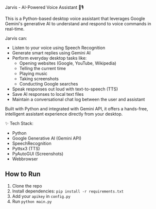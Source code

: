 Jarvis - AI-Powered Voice Assistant 🤖🎙️

This is a Python-based desktop voice assistant that leverages Google Gemini's generative AI to understand and respond to voice commands in real-time.

Jarvis can:
- Listen to your voice using Speech Recognition
- Generate smart replies using Gemini AI
- Perform everyday desktop tasks like:
  - Opening websites (Google, YouTube, Wikipedia)
  - Telling the current time
  - Playing music
  - Taking screenshots
  - Conducting Google searches
- Speak responses out loud with text-to-speech (TTS)
- Save AI responses to local text files
- Maintain a conversational chat log between the user and assistant

Built with Python and integrated with Gemini API, it offers a hands-free, intelligent assistant experience directly from your desktop.

✨ Tech Stack:
- Python
- Google Generative AI (Gemini API)
- SpeechRecognition
- Pyttsx3 (TTS)
- PyAutoGUI (Screenshots)
- Webbrowser

## How to Run
1. Clone the repo
2. Install dependencies: `pip install -r requirements.txt`
3. Add your `apikey` in `config.py`
4. Run `python main.py`

